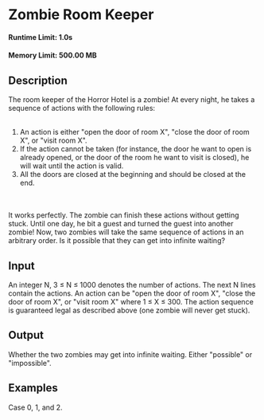 # Zombie Room Keeper
#### Runtime Limit: 1.0s
#### Memory Limit: 500.00 MB
## Description

The room keeper of the Horror Hotel is a zombie! At every night, he takes a sequence of actions with the following rules:
<br><br>
<ol>
<li>An action is either "open the door of room X", "close the door of room X", or "visit room X".</li>
<li>If the action cannot be taken (for instance, the door he want to open is already opened, or the door of the room he want to visit is closed), he will wait until the action is valid.</li>
<li>All the doors are closed at the beginning and should be closed at the end.</li>
</ol>
<br><br>
It works perfectly. The zombie can finish these actions without getting stuck. Until one day, he bit a guest and turned the guest into another zombie! Now, two zombies will take the same sequence of actions in an arbitrary order. Is it possible that they can get into infinite waiting?


## Input

An integer N, 3 ≤ N ≤ 1000 denotes the number of actions. The next N lines contain the actions. An action can be "open the door of room X", "close the door of room X", or "visit room X" where 1 ≤ X ≤ 300. The action sequence is guaranteed legal as described above (one zombie will never get stuck).

## Output

Whether the two zombies may get into infinite waiting. Either "possible" or "impossible".

## Examples

Case 0, 1, and 2.

